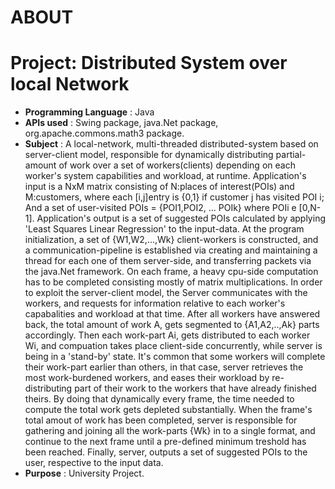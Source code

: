 
# ABOUT

# Project: Distributed System over local Network
- <b>Programming Language</b> : Java
- <b>APIs used</b> : Swing package, java.Net package, org.apache.commons.math3 package.
- <b>Subject</b> : A local-network, multi-threaded distributed-system based on server-client model, responsible for dynamically distributing partial-amount of work over a set of workers(clients) depending on each worker's system capabilities and workload, at runtime.
Application's input is a NxM matrix consisting of N:places of interest(POIs) and M:customers, where each [i,j]entry is {0,1} if customer j has visited POI i; And a set of user-visited POIs = {POI1,POI2, ... POIk} where POIi e [0,N-1].
Application's output is a set of suggested POIs calculated by applying 'Least Squares Linear Regression' to the input-data.
At the program initialization, a set of {W1,W2,...,Wk} client-workers is constructed, and a communication-pipeline is established via creating and maintaining a thread for each one of them server-side, and transferring packets via the java.Net framework.
On each frame, a heavy cpu-side computation has to be completed consisting mostly of matrix multiplications. In order to exploit the server-client model,
the Server communicates with the workers, and requests for information relative to each worker's capabalities and workload at that time. After all workers have answered back, the total amount of work A, gets segmented to {A1,A2,..,Ak} parts accordingly. Then each work-part Ai, gets distributed to each worker Wi, and compuation takes place client-side concurrently, while server is being in a 'stand-by' state. It's common that some workers will complete their work-part earlier than others, in that case, server retrieves the most work-burdened workers, and eases their workload by re-distributing part of their work to the workers that have already finished theirs. By doing that dynamically every frame, the time needed to compute the total work gets depleted substantially. 
When the frame's total amout of work has been completed, server is responsible for gathering and joining all the work-parts {Wk} in to a single format, and continue to the next frame until a pre-defined minimum treshold has been reached.
Finally, server, outputs a set of suggested POIs to the user, respective to the input data.
- <b>Purpose</b> : University Project.

